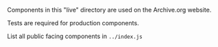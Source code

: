 Components in this "live" directory are used on the Archive.org website.

Tests are required for production components.

List all public facing components in `../index.js`